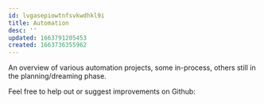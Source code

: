 ```yaml
---
id: lvgasepiowtnfsvkwdhkl9i
title: Automation
desc: ''
updated: 1663791205453
created: 1663736355962
---
```


An overview of various automation projects, some in-process, others still in the planning/dreaming phase. 

Feel free to help out or suggest improvements on Github: 